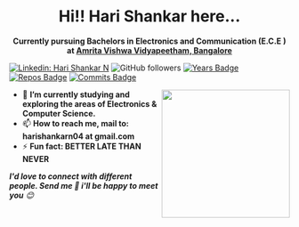 <h1 align="center">Hi!! Hari Shankar here...</h1>
<p align="center"><b>Currently pursuing Bachelors in Electronics and Communication (E.C.E ) at <a target="_new" href="https://www.amrita.edu" >Amrita Vishwa Vidyapeetham, Bangalore</a>
 </b></p>
 <!-- <p align="center"><b>Seeking Machine(Deep) Learning Intern roles!!</b></p>-->
 
<!--
[![Whatsapp: Hari Shankar](https://img.shields.io/badge/-harishanjar-%2325D366.svg?&flat-square&logo=whatsapp&logoColor=white&link=https://wa.me/+91819745251)](https://wa.me/+918008527755)
 -->
[![Linkedin: Hari Shankar N](https://img.shields.io/badge/-harishankarn-blue?style=flat-square&logo=Linkedin&logoColor=white&link=https://www.linkedin.com/in/harishankarn/)](https://www.linkedin.com/in/harishankarn/)
![GitHub followers](https://img.shields.io/github/followers/harishankarn?label=Follow&style=social) 
[![Years Badge](https://badges.pufler.dev/years/harishankarn04)](https://badges.pufler.dev/years/harishankarn04)
[![Repos Badge](https://badges.pufler.dev/repos/harishankarn)](https://badges.pufler.dev/repos/harishankarn)
[![Commits Badge](https://badges.pufler.dev/commits/monthly/harishankarn04)](https://badges.pufler.dev/commits/monthly/harishankarn)

<img align='right' src="https://media.giphy.com/media/M9gbBd9nbDrOTu1Mqx/giphy.gif" width="230">

- 🔭 **I’m currently studying and exploring the areas of Electronics & Computer Science.**
- 📫 **How to reach me, mail to: harishankarn04 at gmail.com**  
- ⚡ **Fun fact: BETTER LATE THAN NEVER**


 <em><b>I'd love to connect with different people. Send me 👋 i'll be happy to meet you</b> 😊</em>


<!--
**AdicherlaVenkataSai/AdicherlaVenkataSai** is a ✨ _special_ ✨ repository because its `README.md` (this file) appears on your GitHub profile.
[Adicherla VenkataSai](https://adicherlavenkatasai.github.io/)
<img src="https://i.giphy.com/media/KzJkzjggfGN5Py6nkT/200.webp" width="250" align = "center">
[Portfolio](https://adicherlavenkatasai.github.io/) || [HireMe](https://drive.google.com/file/d/10VGZXd8n_ypA_gz2r1K2INg6MvnBpiVh/view?usp=sharing)
Here are some ideas to get you started:

- 🔭 I’m currently working on ...
- 🌱 I’m currently learning ...
- 👯 I’m looking to collaborate on ...
- 🤔 I’m looking for help with ...
- 💬 Ask me about ...
- 📫 How to reach me: ...
- 😄 Pronouns: ...
- ⚡ Fun fact: ...

### 👋 Hello World !  <img src="https://github.com/TheDudeThatCode/TheDudeThatCode/blob/master/Assets/Earth.gif" width="24px">

<p align="center">
  <img src="https://github.com/AVS/AVS/blob/master/AVS.gif">
</p>
-->

<!--[![AdicherlaVenkataSai github stats](https://github-readme-stats.vercel.app/api?username=AdicherlaVenkataSai)](https://github.com/AdicherlaVenkataSai/github-readme-stats)
[![Top Langs](https://github-readme-stats.vercel.app/api/top-langs/?username=AdicherlaVenkataSai)](https://github.com/AdicherlaVenkataSai/github-readme-stats)
**Contact:** [💬](https://wa.me/+918008527755) [📫](https://www.linkedin.com/in/adicherlavenkatasai)    
**Work:** [:octocat:](https://github.com/AdicherlaVenkataSai)   
**Resume:** [📄](https://drive.google.com/file/d/1oZnQi4Wmgp8M2k-EpUDryFBEuR5i8g9q/view?usp=sharing)   
-->

 
